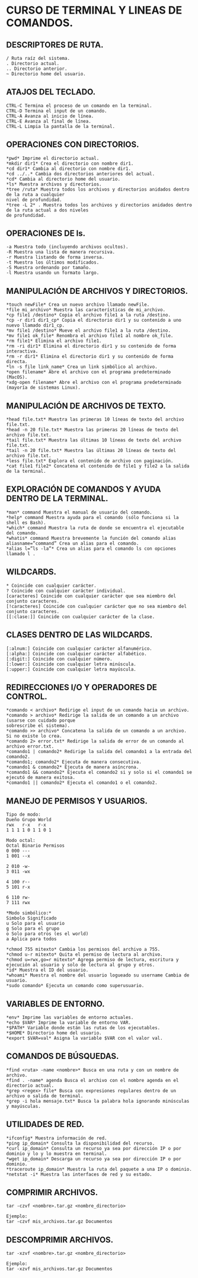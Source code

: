 
# CURSO DE TERMINAL Y LINEAS DE COMANDOS.


## DESCRIPTORES DE RUTA.

    / Ruta raíz del sistema.
    . Directorio actual.
    .. Directorio anterior.
    ~ Directorio home del usuario.

## ATAJOS DEL TECLADO.

    CTRL-C Termina el proceso de un comando en la terminal.
    CTRL-D Termina el input de un comando.
    CTRL-A Avanza al inicio de línea.
    CTRL-E Avanza al final de línea.
    CTRL-L Limpia la pantalla de la terminal.

## OPERACIONES CON DIRECTORIOS.

    *pwd* Imprime el directorio actual.
    *mkdir dir1* Crea el directorio con nombre dir1.
    *cd dir1* Cambia al directorio con nombre dir1.
    *cd ../..* Cambia dos directorios anteriores del actual.
    *cd* Cambia al directorio home del usuario.
    *ls* Muestra archivos y directorios.
    *tree /ruta* Muestra todos los archivos y directorios anidados dentro de la ruta a cualquier
    nivel de profundidad.
    *tree -L 2* . Muestra todos los archivos y directorios anidados dentro de la ruta actual a dos niveles
    de profundidad.

## OPERACIONES DE ls.

    -a Muestra todo (incluyendo archivos ocultos).
    -R Muestra una lista de manera recursiva.
    -r Muestra listando de forma inversa.
    -t Muestra los últimos modificados.
    -S Muestra ordenando por tamaño.
    -l Muestra usando un formato largo.

## MANIPULACIÓN DE ARCHIVOS Y DIRECTORIOS.

    *touch newFile* Crea un nuevo archivo llamado newFile.
    *file mi_archivo* Muestra las características de mi_archivo.
    *cp file1 /destino* Copia el archivo file1 a la ruta /destino.
    *cp -r dir1 dir1_cp* Copia el directorio dir1 y su contenido a uno nuevo llamado dir1_cp.
    *mv file1 /destino* Mueve el archivo file1 a la ruta /destino.
    *mv file1 ok_file* Renombra el archivo file1 al nombre ok_file.
    *rm file1* Elimina el archivo file1.
    *rm -ri dir1* Elimina el directorio dir1 y su contenido de forma interactiva.
    *rm -r dir1* Elimina el directorio dir1 y su contenido de forma directa.
    *ln -s file link_name* Crea un link simbólico al archivo.
    *open filename* Abre el archivo con el programa predeterminado (MacOS).
    *xdg-open filename* Abre el archivo con el programa predeterminado (mayoría de sistemas Linux).

## MANIPULACIÓN DE ARCHIVOS DE TEXTO.

    *head file.txt* Muestra las primeras 10 líneas de texto del archivo file.txt.
    *head -n 20 file.txt* Muestra las primeras 20 líneas de texto del archivo file.txt.
    *tail file.txt* Muestra las últimas 10 líneas de texto del archivo file.txt.
    *tail -n 20 file.txt* Muestra las últimas 20 líneas de texto del archivo file.txt.
    *less file.txt* Explora el contenido de archivo con paginación.
    *cat file1 file2* Concatena el contenido de file1 y file2 a la salida de la terminal.

## EXPLORACIÓN DE COMANDOS Y AYUDA DENTRO DE LA TERMINAL.

    *man* command Muestra el manual de usuario del comando.
    *help* command Muestra ayuda para el comando (sólo funciona si la shell es Bash).
    *which* command Muestra la ruta de donde se encuentra el ejecutable del comando.
    *whatis* command Muestra brevemente la función del comando alias aliasname=”command” Crea un alias para el comando.
    *alias l=”ls -la”* Crea un alias para el comando ls con opciones llamado l .

## WILDCARDS.

    * Coincide con cualquier carácter.
    ? Coincide con cualquier carácter individual.
    [caracteres] Coincide con cualquier carácter que sea miembro del conjunto caracteres.
    [!caracteres] Coincide con cualquier carácter que no sea miembro del conjunto caracteres.
    [[:clase:]] Coincide con cualquier carácter de la clase.

## CLASES DENTRO DE LAS WILDCARDS.

    [:alnum:] Coincide con cualquier carácter alfanumérico.
    [:alpha:] Coincide con cualquier carácter alfabético.
    [:digit:] Coincide con cualquier número.
    [:lower:] Coincide con cualquier letra minúscula.
    [:upper:] Coincide con cualquier letra mayúscula.

## REDIRECCIONES I/O Y OPERADORES DE CONTROL.

    *comando < archivo* Redirige el input de un comando hacia un archivo.
    *comando > archivo* Redirige la salida de un comando a un archivo (usarse con cuidado porque 
    sobrescribe el sistema).
    *comando >> archivo* Concatena la salida de un comando a un archivo. Si no existe lo crea.
    *comando 2> error.txt* Redirige la salida de error de un comando al archivo error.txt.
    *comando1 | comando2* Redirige la salida del comando1 a la entrada del comando2.
    *comando1; comando2* Ejecuta de manera consecutiva.
    *comando1 & comando2* Ejecuta de manera asíncrona.
    *comando1 && comando2* Ejecuta el comando2 si y solo si el comando1 se ejecutó de manera exitosa.
    *comando1 || comando2* Ejecuta el comando1 o el comando2.

## MANEJO DE PERMISOS Y USUARIOS.

    Tipo de modo:
    Dueño Grupo World
    rwx   r-x   r-x
    1 1 1 1 0 1 1 0 1

    Modo octal:
    Octal Binario Permisos
    0 000 ---
    1 001 --x

    2 010 -w-
    3 011 -wx

    4 100 r--
    5 101 r-x

    6 110 rw-
    7 111 rwx

    *Modo simbólico:*
    Simbolo Significado
    u Solo para el usuario
    g Solo para el grupo
    o Solo para otros (es el world)
    a Aplica para todos

    *chmod 755 mitexto* Cambia los permisos del archivo a 755.
    *chmod u-r mitexto* Quita el permiso de lectura al archivo.
    *chmod u=rwx,go=r mitexto* Agrega permiso de lectura, escritura y ejecución al usuario y solo de lectura al grupo y otros.
    *id* Muestra el ID del usuario.
    *whoami* Muestra el nombre del usuario logueado su username Cambia de usuario.
    *sudo comando* Ejecuta un comando como superusuario.

## VARIABLES DE ENTORNO.

    *env* Imprime las variables de entorno actuales.
    *echo $VAR* Imprime la variable de entorno VAR.
    *$PATH* Variable donde están las rutas de los ejecutables.
    *$HOME* Directorio home del usuario.
    *export $VAR=val* Asigna la variable $VAR con el valor val.

## COMANDOS DE BÚSQUEDAS.

    *find <ruta> -name <nombre>* Busca en una ruta y con un nombre de archivo.
    *find . -name* agenda Busca el archivo con el nombre agenda en el directorio actual.
    *grep <regex> file* Busca con expresiones regulares dentro de un archivo o salida de terminal.
    *grep -i hola mensaje.txt* Busca la palabra hola ignorando minúsculas y mayúsculas.

## UTILIDADES DE RED.

    *ifconfig* Muestra información de red.
    *ping ip_domain* Consulta la disponibilidad del recurso.
    *curl ip_domain* Consulta un recurso ya sea por dirección IP o por dominio y lo y lo muestra en terminal.
    *wget ip_domain* Descarga un recurso ya sea por dirección IP o por dominio.
    *traceroute ip_domain* Muestra la ruta del paquete a una IP o dominio.
    *netstat -i* Muestra las interfaces de red y su estado.

## COMPRIMIR ARCHIVOS.

    tar -czvf <nombre>.tar.gz <nombre_directorio>

    Ejemplo:
    tar -czvf mis_archivos.tar.gz Documentos

## DESCOMPRIMIR ARCHIVOS.

    tar -xzvf <nombre>.tar.gz <nombre_directorio>

    Ejemplo:
    tar -xzvf mis_archivos.tar.gz Documentos

